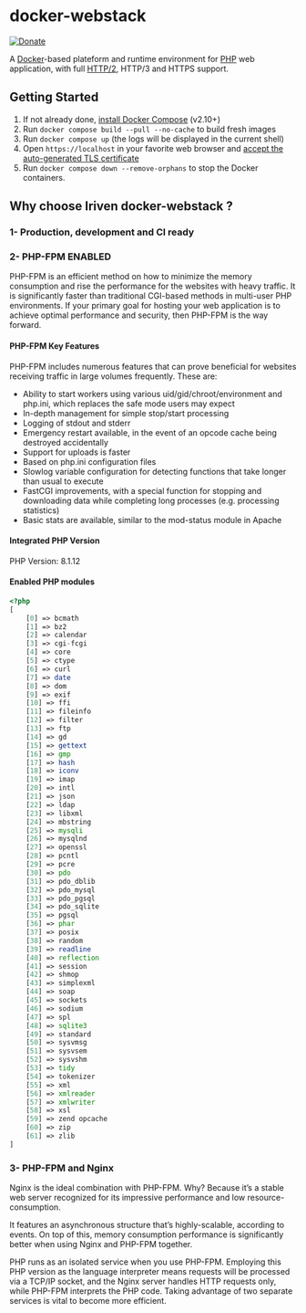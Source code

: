 # docker-webstack

[![Donate](https://img.shields.io/badge/Donate-PayPal-green.svg)](https://www.paypal.com/cgi-bin/webscr?cmd=_s-xclick&hosted_button_id=XDCFPNTKUC4TU)


A [Docker](https://www.docker.com/)-based plateform and runtime environment for [PHP](https://php.net) web application, with full [HTTP/2](https://symfony.com/doc/current/weblink.html), HTTP/3 and HTTPS support.

## Getting Started

1. If not already done, [install Docker Compose](https://docs.docker.com/compose/install/) (v2.10+)
2. Run `docker compose build --pull --no-cache` to build fresh images
3. Run `docker compose up` (the logs will be displayed in the current shell)
4. Open `https://localhost` in your favorite web browser and [accept the auto-generated TLS certificate](https://stackoverflow.com/a/15076602/1352334)
5. Run `docker compose down --remove-orphans` to stop the Docker containers.

## Why choose Iriven docker-webstack ?

### 1- Production, development and CI ready
### 2- PHP-FPM ENABLED
PHP-FPM is an efficient method on how to minimize the memory consumption and rise the performance for the websites with heavy traffic. It is significantly faster than traditional CGI-based methods in multi-user PHP environments. If your primary goal for hosting your web application is to achieve optimal performance and security, then PHP-FPM is the way forward.

#### PHP-FPM Key Features
PHP-FPM includes numerous features that can prove beneficial for websites receiving traffic in large volumes frequently. These are:

- Ability to start workers using various uid/gid/chroot/environment and php.ini, which replaces the safe mode users may expect
- In-depth management for simple stop/start processing
- Logging of stdout and stderr
- Emergency restart available, in the event of an opcode cache being destroyed accidentally
- Support for uploads is faster
- Based on php.ini configuration files
- Slowlog variable configuration for detecting functions that take longer than usual to execute
- FastCGI improvements, with a special function for stopping and downloading data while completing long processes (e.g. processing statistics)
- Basic stats are available, similar to the mod-status module in Apache

#### Integrated PHP Version

PHP Version: 8.1.12

#### Enabled PHP modules

```php
<?php
[
    [0] => bcmath
    [1] => bz2
    [2] => calendar
    [3] => cgi-fcgi
    [4] => core
    [5] => ctype
    [6] => curl
    [7] => date
    [8] => dom
    [9] => exif
    [10] => ffi
    [11] => fileinfo
    [12] => filter
    [13] => ftp
    [14] => gd
    [15] => gettext
    [16] => gmp
    [17] => hash
    [18] => iconv
    [19] => imap
    [20] => intl
    [21] => json
    [22] => ldap
    [23] => libxml
    [24] => mbstring
    [25] => mysqli
    [26] => mysqlnd
    [27] => openssl
    [28] => pcntl
    [29] => pcre
    [30] => pdo
    [31] => pdo_dblib
    [32] => pdo_mysql
    [33] => pdo_pgsql
    [34] => pdo_sqlite
    [35] => pgsql
    [36] => phar
    [37] => posix
    [38] => random
    [39] => readline
    [40] => reflection
    [41] => session
    [42] => shmop
    [43] => simplexml
    [44] => soap
    [45] => sockets
    [46] => sodium
    [47] => spl
    [48] => sqlite3
    [49] => standard
    [50] => sysvmsg
    [51] => sysvsem
    [52] => sysvshm
    [53] => tidy
    [54] => tokenizer
    [55] => xml
    [56] => xmlreader
    [57] => xmlwriter
    [58] => xsl
    [59] => zend opcache
    [60] => zip
    [61] => zlib
]
```

### 3- PHP-FPM and Nginx
Nginx is the ideal combination with PHP-FPM. Why? Because it’s a stable web server recognized for its impressive performance and low resource-consumption.

It features an asynchronous structure that’s highly-scalable, according to events. On top of this, memory consumption performance is significantly better when using Nginx and PHP-FPM together.

PHP runs as an isolated service when you use PHP-FPM. Employing this PHP version as the language interpreter means requests will be processed via a TCP/IP socket, and the Nginx server handles HTTP requests only, while PHP-FPM interprets the PHP code. Taking advantage of two separate services is vital to become more efficient.
